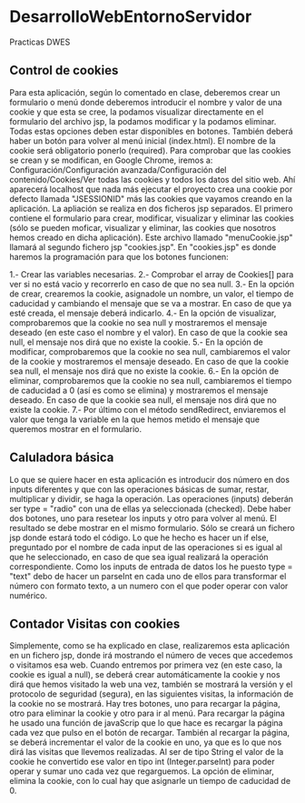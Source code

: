 # DesarrolloWebEntornoServidor
Practicas DWES

## Control de cookies
Para esta aplicación, según lo comentado en clase, deberemos crear un formulario o menú donde deberemos introducir el nombre y valor de una cookie y que esta se cree, la podamos visualizar directamente en el formulario del archivo jsp, la podamos modificar y la podamos eliminar. Todas estas opciones deben estar disponibles en botones. También deberá haber un botón para volver al menú inicial (index.html). El nombre de la cookie será obligatorio ponerlo (required). 
Para comprobar que las cookies se crean y se modifican, en Google Chrome, iremos a: Configuración/Configuración avanzada/Configuración del contenido/Cookies/Ver todas las cookies y todos los datos del sitio web. Ahí aparecerá localhost que nada más ejecutar el proyecto crea una cookie por defecto llamada "JSESSIONID" más las cookies que vayamos creando en la aplicación.
La apliación se realiza en dos ficheros jsp separados. El primero contiene el formulario para crear, modificar, visualizar y eliminar las cookies (sólo se pueden moficar, visualizar y eliminar, las cookies que nosotros hemos creado en dicha aplicación). Este archivo llamado "menuCookie.jsp" llamará al segundo fichero jsp "cookies.jsp". En "cookies.jsp" es donde haremos la programación para que los botones funcionen:

   1.- Crear las variables necesarias.
   2.- Comprobar el array de Cookies[] para ver si no está vacio y recorrerlo en caso de que no sea null.
   3.- En la opción de crear, crearemos la cookie, asignadole un nombre, un valor, el tiempo de caducidad y cambiando el           mensaje que se va a mostrar. En caso de que ya esté creada, el mensaje deberá indicarlo.
   4.- En la opción de visualizar, comprobaremos que la cookie no sea null y mostraremos el mensaje deseado (en este caso el nombre y el valor). En caso de que la cookie sea null, el mensaje nos dirá que no existe la cookie.
   5.- En la opción de modificar, comprobaremos que la cookie no sea null, cambiaremos el valor de la cookie y mostraremos el mensaje deseado. En caso de que la cookie sea null, el mensaje nos dirá que no existe la cookie.
   6.- En la opción de eliminar, comprobaremos que la cookie no sea null, cambiaremos el tiempo de caducidad a 0 (así es como se elimina) y mostraremos el mensaje deseado. En caso de que la cookie sea null, el mensaje nos dirá que no existe la cookie.
   7.- Por último con el método sendRedirect, enviaremos el valor que tenga la variable en la que hemos metido el mensaje que queremos mostrar en el formulario.

## Caluladora básica
Lo que se quiere hacer en esta aplicación es introducir dos número en dos inputs diferentes y que con las operaciones básicas de sumar, restar, multiplicar y dividir, se haga la operación. Las operaciones (inputs) deberán ser type = "radio" con una de ellas ya seleccionada (checked). Debe haber dos botones, uno para resetear los inputs y otro para volver al menú. El resultado se debe mostrar en el mismo formulario. Sólo se creará un fichero jsp donde estará todo el código. Lo que he hecho es hacer un if else, preguntado por el nombre de cada input de las operaciones si es igual al que he seleccionado, en caso de que sea igual realizará la operación correspondiente. Como los inputs de entrada de datos los he puesto type = "text" debo de hacer un parseInt en cada uno de ellos para transformar el número con formato texto, a un numero con el que poder operar con valor numérico.

## Contador Visitas con cookies
Simplemente, como se ha explicado en clase, realizaremos esta aplicación en un fichero jsp, donde irá mostrando el número de veces que accedemos o visitamos esa web. Cuando entremos por primera vez (en este caso, la cookie es igual a null), se deberá crear automáticamente la cookie y nos dirá que hemos visitado la web una vez, también se mostrará la versión y el protocolo de seguridad (segura), en las siguientes visitas, la información de la cookie no se mostrará. Hay tres botones, uno para recargar la página, otro para eliminar la cookie y otro para ir al menú. Para recargar la página he usado una función de javaScrip que lo que hace es recargar la página cada vez que pulso en el botón de recargar. También al recargar la página, se deberá incrementar el valor de la cookie en uno, ya que es lo que nos dirá las visitas que llevemos realizadas. Al ser de tipo String el valor de la cookie he convertido ese valor en tipo int (Integer.parseInt) para poder operar y sumar uno cada vez que regarguemos. La opción de eliminar, elimina la cookie, con lo cual hay que asignarle un tiempo de caducidad de 0.
